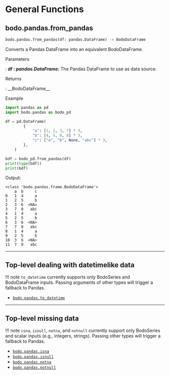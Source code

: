# General Functions

## bodo.pandas.from_pandas

``` py
bodo.pandas.from_pandas(df: pandas.DataFrame) -> BodoDataFrame
```

Converts a Pandas DataFrame into an equivalent BodoDataFrame.

<p class="api-header">Parameters</p>

: __df : *pandas.DataFrame*:__ The Pandas DataFrame to use as data source.

<p class="api-header">Returns</p>
: __BodoDataFrame__

<p class="api-header">Example</p>

``` py
import pandas as pd
import bodo.pandas as bodo_pd

df = pd.DataFrame(
        {
            "a": [1, 2, 3, 7] * 3,
            "b": [4, 5, 6, 8] * 3,
            "c": ["a", "b", None, "abc"] * 3,
        },
    )

bdf = bodo_pd.from_pandas(df)
print(type(bdf))
print(bdf)
```

Output:
```
<class 'bodo.pandas.frame.BodoDataFrame'>
    a  b     c
0   1  4     a
1   2  5     b
2   3  6  <NA>
3   7  8   abc
4   1  4     a
5   2  5     b
6   3  6  <NA>
7   7  8   abc
8   1  4     a
9   2  5     b
10  3  6  <NA>
11  7  8   abc
```

---

## Top-level dealing with datetimelike data
!!! note
    `to_datetime` currently supports only BodoSeries and BodoDataFrame inputs. Passing arguments of other types will trigger a fallback to Pandas.

- [`bodo.pandas.to_datetime`][bodotodatetime]

---

## Top-level missing data
!!! note
    `isna`, `isnull`, `notna`, and `notnull` currently support only BodoSeries and scalar inputs (e.g., integers, strings). Passing other types will trigger a fallback to Pandas.

- [`bodo.pandas.isna`][bodoisna]
- [`bodo.pandas.isnull`][bodoisnull]
- [`bodo.pandas.notna`][bodonotna]
- [`bodo.pandas.notnull`][bodonotnull]
 
[bodotodatetime]: https://pandas.pydata.org/docs/reference/api/pandas.to_datetime.html
[bodoisna]: https://pandas.pydata.org/docs/reference/api/pandas.isna.html
[bodoisnull]: https://pandas.pydata.org/docs/reference/api/pandas.isnull.html
[bodonotna]: https://pandas.pydata.org/docs/reference/api/pandas.notna.html
[bodonotnull]: https://pandas.pydata.org/docs/reference/api/pandas.notnull.html


